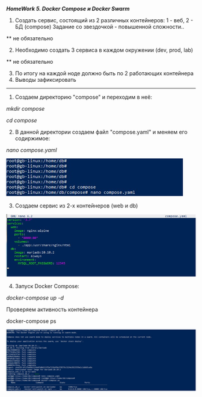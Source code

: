 ***HomeWork 5. Docker Compose и Docker Swarm***
 
1. Создать сервис, состоящий из 2 различных контейнеров: 1 - веб, 2 - БД (compose)
Задание со звездочкой - повышенной сложности..

** не обязательно 

2. Необходимо создать 3 сервиса в каждом окружении (dev, prod, lab)

** не обязательно 

3. По итогу на каждой ноде должно быть по 2 работающих контейнера
4. Выводы зафиксировать

---

1. Создаем директорию "compose" и переходим в неё:

*mkdir compose*

*cd compose*

2. В данной директории создаем файл "compose.yaml" и меняем его содиржимое: 

*nano compose.yaml*

![](001.jpg)

3. Создаем сервис из 2-х контейнеров (web и db)

![](002.jpg)

4. Запуск Docker Compose:  

*docker-compose up -d*

Проверяем активность контейнера

docker-compose ps

![](003.jpg)